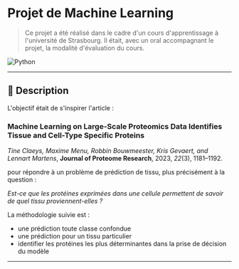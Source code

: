 # Projet de Machine Learning

> Ce projet a été réalisé dans le cadre d'un cours d'apprentissage à l'université de Strasbourg. Il était, avec un oral accompagnant le projet, la modalité d'évaluation du cours.

![Python](https://img.shields.io/badge/Python-3.10-blue)

---

## 📖 Description

L'objectif était de s'inspirer l'article : 
### Machine Learning on Large-Scale Proteomics Data Identifies Tissue and Cell-Type Specific Proteins
*Tine Claeys, Maxime Menu, Robbin Bouwmeester, Kris Gevaert, and Lennart Martens*,
**Journal of Proteome Research**, 2023, *22*(3), 1181–1192.

pour répondre à un problème de prédiction de tissu, plus précisément à la question :

*Est-ce que les protéines exprimées dans une cellule permettent de savoir de quel tissu proviennent-elles ?*
 
La méthodologie suivie est :
- une prédiction toute classe confondue 
- une prédiction pour un tissu particulier
- identifier les protéines les plus déterminantes dans la prise de décision du modèle

---
